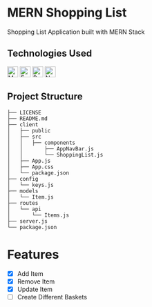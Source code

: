 <h1>MERN Shopping List</h1>

<p>Shopping List Application built with MERN Stack</p>

<h2>Technologies Used</h2>

<p align="left">
<img src="https://img.shields.io/badge/MongoDB-282C34?logo=mongodb&logoColor=47A248" alt="MongoDB logo" title="MongoDB" height="25" />
<img src="https://img.shields.io/badge/Express-282C34?logo=express&logoColor=FFFFFF" alt="Express.js logo" title="Express.js" height="25" />
<img src="https://img.shields.io/badge/React-282C34?logo=react&logoColor=61DAFB" alt="React logo" title="React" height="25" />
<img src="https://img.shields.io/badge/Node.js-282C34?logo=node.js&logoColor=339933" alt="Node.js logo" title="Node.js" height="25" />
</p>

<h2>Project Structure</h2>  

```
├── LICENSE
├── README.md
├── client
│   ├── public
│   ├── src
│   │   ├── components
│   │       ├── AppNavBar.js
│   │       └── ShoppingList.js
│   ├── App.js
│   ├── App.css
│   └── package.json
├── config
│   └── keys.js
├── models
│   └── Item.js
├── routes
│   └── api
│       └── Items.js
├── server.js
└── package.json
```

# Features
- [x] Add Item
- [x] Remove Item
- [x] Update Item
- [ ] Create Different Baskets
